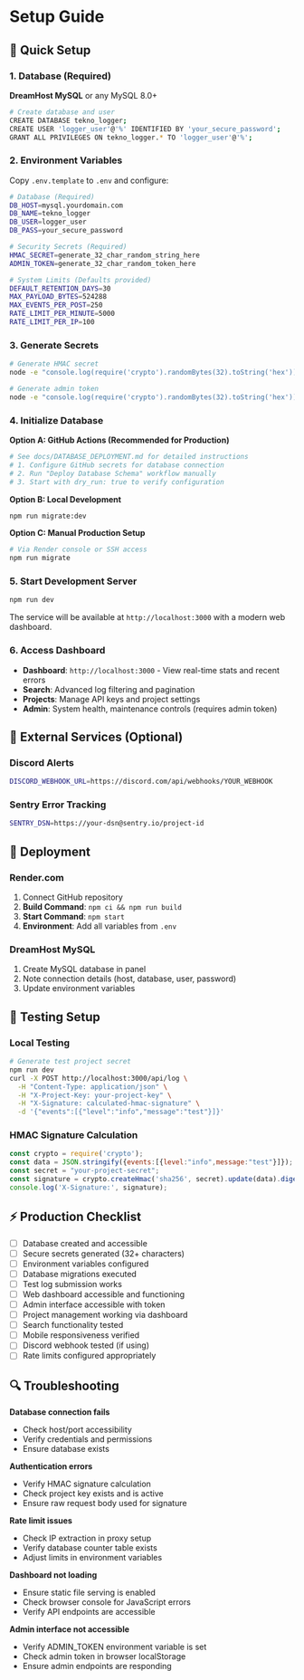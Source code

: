 # Setup Guide

## 🚀 Quick Setup

### 1. Database (Required)
**DreamHost MySQL** or any MySQL 8.0+

```bash
# Create database and user
CREATE DATABASE tekno_logger;
CREATE USER 'logger_user'@'%' IDENTIFIED BY 'your_secure_password';
GRANT ALL PRIVILEGES ON tekno_logger.* TO 'logger_user'@'%';
```

### 2. Environment Variables
Copy `.env.template` to `.env` and configure:

```bash
# Database (Required)
DB_HOST=mysql.yourdomain.com
DB_NAME=tekno_logger
DB_USER=logger_user
DB_PASS=your_secure_password

# Security Secrets (Required)
HMAC_SECRET=generate_32_char_random_string_here
ADMIN_TOKEN=generate_32_char_random_token_here

# System Limits (Defaults provided)
DEFAULT_RETENTION_DAYS=30
MAX_PAYLOAD_BYTES=524288
MAX_EVENTS_PER_POST=250
RATE_LIMIT_PER_MINUTE=5000
RATE_LIMIT_PER_IP=100
```

### 3. Generate Secrets
```bash
# Generate HMAC secret
node -e "console.log(require('crypto').randomBytes(32).toString('hex'))"

# Generate admin token  
node -e "console.log(require('crypto').randomBytes(32).toString('hex'))"
```

### 4. Initialize Database

**Option A: GitHub Actions (Recommended for Production)**
```bash
# See docs/DATABASE_DEPLOYMENT.md for detailed instructions
# 1. Configure GitHub secrets for database connection
# 2. Run "Deploy Database Schema" workflow manually
# 3. Start with dry_run: true to verify configuration
```

**Option B: Local Development**
```bash
npm run migrate:dev
```

**Option C: Manual Production Setup**
```bash
# Via Render console or SSH access
npm run migrate
```

### 5. Start Development Server
```bash
npm run dev
```

The service will be available at `http://localhost:3000` with a modern web dashboard.

### 6. Access Dashboard
- **Dashboard**: `http://localhost:3000` - View real-time stats and recent errors
- **Search**: Advanced log filtering and pagination
- **Projects**: Manage API keys and project settings  
- **Admin**: System health, maintenance controls (requires admin token)

## 🔧 External Services (Optional)

### Discord Alerts
```bash
DISCORD_WEBHOOK_URL=https://discord.com/api/webhooks/YOUR_WEBHOOK
```

### Sentry Error Tracking  
```bash
SENTRY_DSN=https://your-dsn@sentry.io/project-id
```

## 🚀 Deployment

### Render.com
1. Connect GitHub repository
2. **Build Command**: `npm ci && npm run build`
3. **Start Command**: `npm start`
4. **Environment**: Add all variables from `.env`

### DreamHost MySQL
1. Create MySQL database in panel
2. Note connection details (host, database, user, password)
3. Update environment variables

## 🧪 Testing Setup

### Local Testing
```bash
# Generate test project secret
npm run dev
curl -X POST http://localhost:3000/api/log \
  -H "Content-Type: application/json" \
  -H "X-Project-Key: your-project-key" \
  -H "X-Signature: calculated-hmac-signature" \
  -d '{"events":[{"level":"info","message":"test"}]}'
```

### HMAC Signature Calculation
```javascript
const crypto = require('crypto');
const data = JSON.stringify({events:[{level:"info",message:"test"}]});
const secret = "your-project-secret";
const signature = crypto.createHmac('sha256', secret).update(data).digest('hex');
console.log('X-Signature:', signature);
```

## ⚡ Production Checklist

- [ ] Database created and accessible
- [ ] Secure secrets generated (32+ characters)
- [ ] Environment variables configured
- [ ] Database migrations executed
- [ ] Test log submission works
- [ ] Web dashboard accessible and functioning
- [ ] Admin interface accessible with token
- [ ] Project management working via dashboard
- [ ] Search functionality tested
- [ ] Mobile responsiveness verified
- [ ] Discord webhook tested (if using)
- [ ] Rate limits configured appropriately

## 🔍 Troubleshooting

**Database connection fails**
- Check host/port accessibility
- Verify credentials and permissions
- Ensure database exists

**Authentication errors**
- Verify HMAC signature calculation
- Check project key exists and is active
- Ensure raw request body used for signature

**Rate limit issues** 
- Check IP extraction in proxy setup
- Verify database counter table exists
- Adjust limits in environment variables

**Dashboard not loading**
- Ensure static file serving is enabled
- Check browser console for JavaScript errors
- Verify API endpoints are accessible

**Admin interface not accessible**
- Verify ADMIN_TOKEN environment variable is set
- Check admin token in browser localStorage
- Ensure admin endpoints are responding